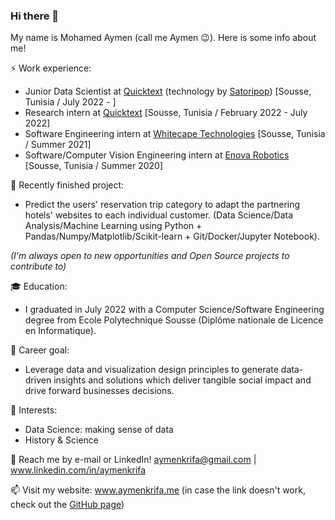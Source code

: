### Hi there 👋

My name is Mohamed Aymen (call me Aymen :wink:). Here is some info about me!

⚡ Work experience:
- Junior Data Scientist at <a href="https://www.quicktext.im/">Quicktext</a> (technology by <a href="https://www.satoripop.com/">Satoripop</a>) [Sousse, Tunisia / July 2022 - ]
- Research intern at <a href="https://www.quicktext.im/">Quicktext</a> [Sousse, Tunisia / February 2022 - July 2022]
- Software Engineering intern at <a href="https://www.whitecapetech.com/">Whitecape Technologies</a> [Sousse, Tunisia / Summer 2021]
- Software/Computer Vision Engineering intern at <a href="https://www.enovarobotics.eu/">Enova Robotics</a> [Sousse, Tunisia / Summer 2020]

🔭 Recently finished project: 
- Predict the users' reservation trip category to adapt the partnering hotels' websites to each individual customer. (Data Science/Data Analysis/Machine Learning using Python + Pandas/Numpy/Matplotlib/Scikit-learn + Git/Docker/Jupyter Notebook).

*(I'm always open to new opportunities and Open Source projects to contribute to)*

:mortar_board: Education:
- I graduated in July 2022 with a Computer Science/Software Engineering degree from Ecole Polytechnique Sousse (Diplôme nationale de Licence en Informatique).

:dart: Career goal:
- Leverage data and visualization design principles to generate data-driven insights and solutions which deliver tangible social impact and drive forward businesses decisions.

🌱 Interests:
- Data Science: making sense of data
- History & Science

💬 Reach me by e-mail or LinkedIn! aymenkrifa@gmail.com | www.linkedin.com/in/aymenkrifa

📫 Visit my website: www.aymenkrifa.me (in case the link doesn't work, check out the [GitHub page](https://aymenkrifa.github.io/))
